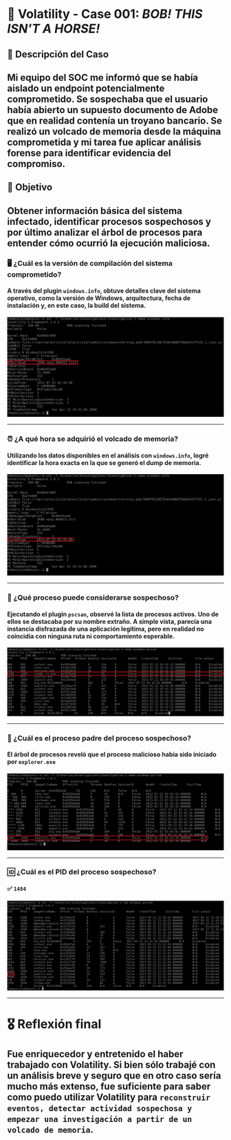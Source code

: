 # 🧠 Volatility - Case 001: *BOB! THIS ISN'T A HORSE!*

## 📁 Descripción del Caso
Mi equipo del SOC me informó que se había aislado un endpoint potencialmente comprometido. Se sospechaba que el usuario había abierto un supuesto documento de Adobe que en realidad contenía un **troyano bancario**. Se realizó un volcado de memoria desde la máquina comprometida y mi tarea fue aplicar análisis forense para identificar evidencia del compromiso.
---

## 🎯 Objetivo

Obtener información básica del sistema infectado, identificar procesos sospechosos y por último analizar el árbol de procesos para entender cómo ocurrió la ejecución maliciosa.
---

### 🖥️ ¿Cuál es la versión de compilación del sistema comprometido?

#### A través del plugin `windows.info`, obtuve detalles clave del sistema operativo, como la versión de Windows, arquitectura, fecha de instalación y, en este caso, la build del sistema.
![](https://github.com/JoshKxng/SOC-Analyst-TryHackMe/blob/main/imagenes/VOLATILY/01.png)


---

### ⏰ ¿A qué hora se adquirió el volcado de memoria?

#### Utilizando los datos disponibles en el análisis con `windows.info`, logré identificar la hora exacta en la que se generó el dump de memoria.

![](https://github.com/JoshKxng/SOC-Analyst-TryHackMe/blob/main/imagenes/VOLATILY/02.png)

---

### 🧪 ¿Qué proceso puede considerarse sospechoso?

#### Ejecutando el plugin `pscsan`, observé la lista de procesos activos. Uno de ellos se destacaba por su nombre extraño. A simple vista, parecía una instancia disfrazada de una aplicación legítima, pero en realidad no coincidía con ninguna ruta ni comportamiento esperable.


![](https://github.com/JoshKxng/SOC-Analyst-TryHackMe/blob/main/imagenes/VOLATILY/03.png)

---

### 👤 ¿Cuál es el proceso padre del proceso sospechoso?

#### El árbol de procesos reveló que el proceso malicioso había sido iniciado por `explorer.exe`

![](https://github.com/JoshKxng/SOC-Analyst-TryHackMe/blob/main/imagenes/VOLATILY/04.png)

---

### 🆔 ¿Cuál es el PID del proceso sospechoso?

#### ✅ `1484`

![](https://github.com/JoshKxng/SOC-Analyst-TryHackMe/blob/main/imagenes/VOLATILY/06.png)

---

# 🎖️ Reflexión final
## Fue enriquecedor y entretenido el haber trabajado con Volatility. Si bien sólo trabajé con un análisis breve y seguro que en otro caso sería mucho más extenso, fue suficiente para saber como puedo utilizar Volatility para `reconstruir eventos, detectar actividad sospechosa y empezar una investigación a partir de un volcado de memoria`.
